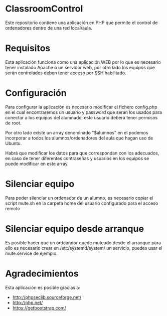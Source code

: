 # ClassroomControl
Este repositorio contiene una aplicación en PHP que permite el control de ordenadores dentro de una red local/aula.

# Requisitos
Esta aplicación funciona como una aplicación WEB por lo que es necesario tener instalado Apache o un servidor web, por otro lado los equipos que serán controlados deben tener acceso por SSH habilitado.

# Configuración

Para configurar la aplicación es necesario modificar el fichero config.php en el cual encontraremos un usuario y password que serán los usados para conectar a los equipos del alumnado, este usuario deberá tener permisos de root.

Por otro lado existe un array denominado "$alumnos" en el podemos incorporar a todos los alumnos/ordenadores del aula que hagan uso de Ubuntu.

Habrá que modificar los datos para que correspondan con los adecuados, en caso de tener diferentes contraseñas y usuarios en los equipos se puede modificar en este array.

# Silenciar equipo

Para poder silenciar un ordenador de un alumno, es necesario copiar el script mute.sh en la carpeta home del usuario configurado para el acceso remoto

# Silenciar equipo desde arranque 

Es posible hacer que un ordeandor quede muteado desde el arranque para ello es necesario crear en /etc/systemd/system/ un servicio, puedes usar el mute.service de ejemplo.


# Agradecimientos
Esta aplicación es posible gracias a:

- http://phpseclib.sourceforge.net/
- http://php.net/
- https://getbootstrap.com/
